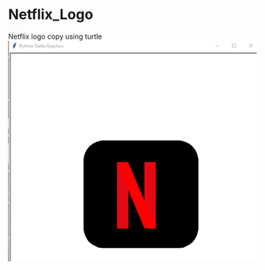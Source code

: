 # Netflix_Logo
Netflix logo copy using turtle 
<img src="https://github.com/RishavMishraRM/Netflix_Logo/blob/main/Netflix_logo.png">
